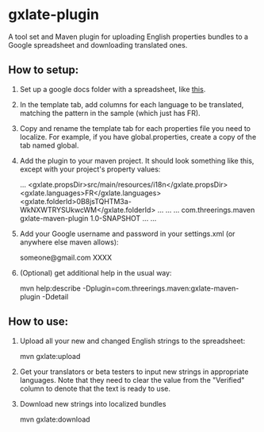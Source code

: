 gxlate-plugin
=============

A tool set and Maven plugin for uploading English properties bundles to a Google spreadsheet and downloading translated ones.

How to setup:
-----------------
1) Set up a google docs folder with a spreadsheet, like [this](https://drive.google.com/folderview?id=0B8jsTQHTM3a-WkNXWTRYSUkwcWM).

2) In the template tab, add columns for each language to be translated, matching the pattern in the sample (which just has FR).

3) Copy and rename the template tab for each properties file you need to localize. For example, if you have global.properties, create a copy of the tab named global.

4) Add the plugin to your maven project. It should look something like this, except with your project's property values:

    ...
    <properties>
      <gxlate.propsDir>src/main/resources/i18n</gxlate.propsDir>
      <gxlate.languages>FR</gxlate.languages>
      <gxlate.folderId>0B8jsTQHTM3a-WkNXWTRYSUkwcWM</gxlate.folderId>
    </properties>
    ...
    <build>
      ...
      <plugins>
        ...
        <plugin>
          <groupId>com.threerings.maven</groupId>
          <artifactId>gxlate-maven-plugin</artifactId>
          <version>1.0-SNAPSHOT</version>
        </plugin>
        ...
      </plugins>
    ...
    </build>

5) Add your Google username and password in your settings.xml (or anywhere else maven allows):

    <properties>
      <google.username>someone@gmail.com</google.username>
      <google.password>XXXX</google.password>
    </properties>

6) (Optional) get additional help in the usual way:

    mvn help:describe -Dplugin=com.threerings.maven:gxlate-maven-plugin -Ddetail

How to use:
----
1) Upload all your new and changed English strings to the spreadsheet:

    mvn gxlate:upload

2) Get your translators or beta testers to input new strings in appropriate languages. Note that they need to clear the value from the "Verified" column to denote that the text is ready to use.

3) Download new strings into localized bundles

    mvn gxlate:download

